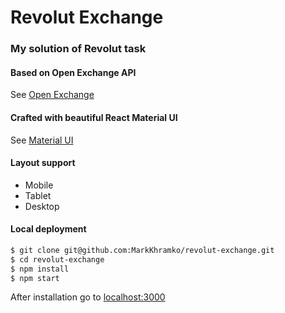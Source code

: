 # Revolut Exchange
### My solution of Revolut task
#### Based on Open Exchange API

See [Open Exchange](https://openexchangerates.org)

#### Crafted with beautiful React Material UI

See [Material UI](https://github.com/callemall/material-ui)

#### Layout support
* Mobile
* Tablet
* Desktop

#### Local deployment
```sh
$ git clone git@github.com:MarkKhramko/revolut-exchange.git
$ cd revolut-exchange
$ npm install
$ npm start
```
After installation go to [localhost:3000](http://localhost:3000)